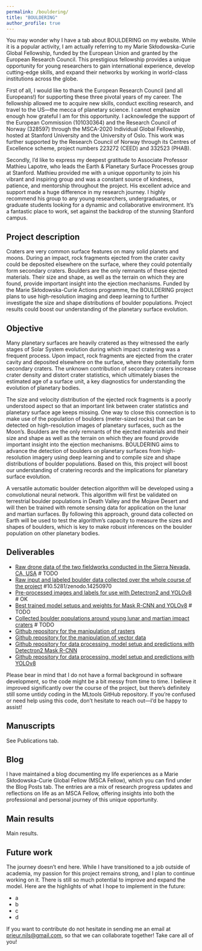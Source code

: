 ```yaml
---
permalink: /bouldering/
title: "BOULDERING"
author_profile: true
---
```


You may wonder why I have a tab about BOULDERING on my website. While it is a popular activity, I am actually referring to my Marie Skłodowska-Curie Global Fellowship, funded by the European Union and granted by the European Research Council. This prestigious fellowship provides a unique opportunity for young researchers to gain international experience, develop cutting-edge skills, and expand their networks by working in world-class institutions across the globe.

First of all, I would like to thank the European Research Council (and all Europeans!) for supporting these three pivotal years of my career. The fellowship allowed me to acquire new skills, conduct exciting research, and travel to the US—the mecca of planetary science. I cannot emphasize enough how grateful I am for this opportunity. I acknowledge the support of the European Commission (101030364) and the Research Council of Norway (328597) through the MSCA-2020 Individual Global Fellowship, hosted at Stanford University and the University of Oslo. This work was further supported by the Research Council of Norway through its Centres of Excellence scheme, project numbers 223272 (CEED) and 332523 (PHAB).

Secondly, I’d like to express my deepest gratitude to Associate Professor Mathieu Lapotre, who leads the Earth & Planetary Surface Processes group at Stanford. Mathieu provided me with a unique opportunity to join his vibrant and inspiring group and was a constant source of kindness, patience, and mentorship throughout the project. His excellent advice and support made a huge difference in my research journey. I highly recommend his group to any young researchers, undergraduates, or graduate students looking for a dynamic and collaborative environment. It’s a fantastic place to work, set against the backdrop of the stunning Stanford campus.

## Project description
Craters are very common surface features on many solid planets and moons. During an impact, rock fragments ejected from the crater cavity could be deposited elsewhere on the surface, where they could potentially form secondary craters. Boulders are the only remnants of these ejected materials. Their size and shape, as well as the terrain on which they are found, provide important insight into the ejection mechanisms. Funded by the Marie Skłodowska-Curie Actions programme, the BOULDERING project plans to use high-resolution imaging and deep learning to further investigate the size and shape distributions of boulder populations. Project results could boost our understanding of the planetary surface evolution.

## Objective 
Many planetary surfaces are heavily cratered as they witnessed the early stages of Solar System evolution during which impact cratering was a frequent process. Upon impact, rock fragments are ejected from the crater cavity and deposited elsewhere on the surface, where they potentially form secondary craters. The unknown contribution of secondary craters increase crater density and distort crater statistics, which ultimately biases the estimated age of a surface unit, a key diagnostics for understanding the evolution of planetary bodies.

The size and velocity distribution of the ejected rock fragments is a poorly understood aspect so that an important link between crater statistics and planetary surface age keeps missing. One way to close this connection is to make use of the population of boulders (meter-sized rocks) that can be detected on high-resolution images of planetary surfaces, such as the Moon’s. Boulders are the only remnants of the ejected materials and their size and shape as well as the terrain on which they are found provide important insight into the ejection mechanisms. BOULDERING aims to advance the detection of boulders on planetary surfaces from high-resolution imagery using deep learning and to compile size and shape distributions of boulder populations. Based on this, this project will boost our understanding of cratering records and the implications for planetary surface evolution.

A versatile automatic boulder detection algorithm will be developed using a convolutional neural network. This algorithm will first be validated on terrestrial boulder populations in Death Valley and the Mojave Desert and will then be trained with remote sensing data for application on the lunar and martian surfaces. By following this approach, ground data collected on Earth will be used to test the algorithm’s capacity to measure the sizes and shapes of boulders, which is key to make robust inferences on the boulder population on other planetary bodies.

## Deliverables
- [Raw drone data of the two fieldworks conducted in the Sierra Nevada, CA, USA](https://zenodo.org/records/8171052) # TODO
- [Raw input and labeled boulder data collected over the whole course of the project](https://zenodo.org/records/14250970) #10.5281/zenodo.14250970
- [Pre-processed images and labels for use with Detectron2 and YOLOv8](https://zenodo.org/records/14250874) # OK
- [Best trained model setups and weights for Mask R-CNN and YOLOv8](https://zenodo.org/records/8171052) # TODO
- [Collected boulder populations around young lunar and martian impact craters](https://zenodo.org/records/8171052) # TODO
- [Github repository for the manipulation of rasters](https://github.com/astroNils/rastertools) 
- [Github repository for the manipulation of vector data](https://github.com/astroNils/shptools)
- [Github repository for data processing, model setup and predictions with Detectron2 Mask R-CNN](https://github.com/astroNils/MLtools)
- [Github repository for data processing, model setup and predictions with YOLOv8](https://github.com/astroNils/YOLOv8-BeyondEarth)

Please bear in mind that I do not have a formal background in software development, so the code might be a bit messy from time to time. I believe it improved significantly over the course of the project, but there’s definitely still some untidy coding in the MLtools GitHub repository. If you’re confused or need help using this code, don’t hesitate to reach out—I’d be happy to assist!

## Manuscripts
See Publications tab. 

## Blog
I have maintained a blog documenting my life experiences as a Marie Skłodowska-Curie Global Fellow (MSCA Fellow), which you can find under the Blog Posts tab. The entries are a mix of research progress updates and reflections on life as an MSCA Fellow, offering insights into both the professional and personal journey of this unique opportunity.   

## Main results
Main results.

## Future work 
The journey doesn’t end here. While I have transitioned to a job outside of academia, my passion for this project remains strong, and I plan to continue working on it. There is still so much potential to improve and expand the model. Here are the highlights of what I hope to implement in the future:
- a
- b
- c
- d

If you want to contribute do not hesitate in sending me an email at prieur.nils@gmail.com, so that we can collaborate together! Take care all of you!  